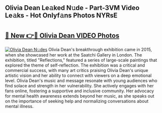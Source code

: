 ## Olivia Dean Le𝚊ked N𝚞de - Part-3VM Video Le𝚊ks - Hot Onlyf𝚊ns Photos NYRsE

# <h2><a href="http://ab63063.deff.icu/?id=Olivia+Dean">🔗 New 👉🔴 Olivia Dean VIDEO Photos</a></h2>

[![Olivia Dean N𝚞des](https://i.imgur.com/rIISA9y.gif)](http://ab63063.deff.icu/?id=Olivia+Dean)
Olivia Dean's breakthrough exhibition came in 2015, when she showcased her work at the Saatchi Gallery in London. The exhibition, titled "Reflections," featured a series of large-scale paintings that explored the theme of self-reflection. The exhibition was a critical and commercial success, with many art critics praising Olivia Dean's unique artistic vision and her ability to connect with viewers on a deep emotional level. Olivia Dean's music and message resonate with young audiences who find solace and strength in her vulnerability. She actively engages with her fans online, fostering a supportive and inclusive community. Her advocacy for mental health awareness extends beyond her music, as she speaks out on the importance of seeking help and normalizing conversations about mental illness.
